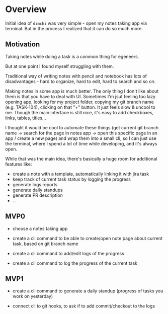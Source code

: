 # Overview

Initial idea of `dimchi` was very simple - open my notes taking app via terminal. But in the process I realized that it can do so much more.

## Motivation

Taking notes while doing a task is a common thing for egeneers.

But at one point I found myself struggling with them.

Traditional way of writing notes with pencil and notebook has lots of disadvantages - hard to organize, hard to edit, hard to search and so on.

Making notes in some app is much better. The only thing I don't like about them is that you have to deal with UI. Sometimes I'm jsut feeling too lazy opening app, looking for my project folder, copying my git branch name (e.g. TASK-104), clicking on that "+" button. It just feels slow & uncool to me. Though the main interface is still nice, it's easy to add checkboxes, links, tables, titles...

I thought it would be cool to automate these things (get current git branch name -> search for the page in notes app -> open this specific page in an app / create a new page) and wrap them into a small cli, so I can just use the terminal, where I spend a lot of time while developing, and it's always open.

While that was the main idea, there's basically a huge room for additional features like:

- create a note with a template, automatically linking it with jira task
- keep track of current task status by logging the progress
- generate logs reports
- generate daily standups
- generate PR description
- ...

## MVP0

- choose a notes taking app

- create a cli command to be able to create/open note page about current task, based on git branch name

- create a cli command to add/edit logs of the progress

- create a cli command to log the progress of the current task

## MVP1

- create a cli command to generate a daily standup (progress of tasks you work on yesterday)

- connect cli to git hooks, to ask if to add commit/checkout to the logs
